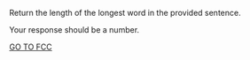 Return the length of the longest word in the provided sentence.

Your response should be a number.

<a href="https://www.freecodecamp.org/learn/javascript-algorithms-and-data-structures/basic-algorithm-scripting/find-the-longest-word-in-a-string">GO TO FCC</a>